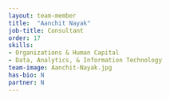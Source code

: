 ```yaml
---
layout: team-member
title:  "Aanchit Nayak"
job-title: Consultant
order: 17
skills:
- Organizations & Human Capital
- Data, Analytics, & Information Technology
team-image: Aanchit-Nayak.jpg
has-bio: N
partner: N
---
```

